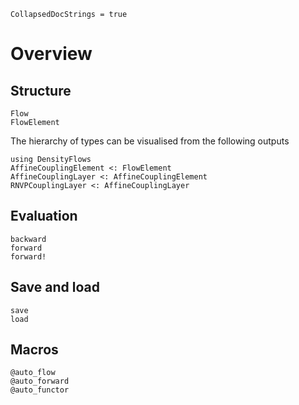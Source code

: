 ```@meta
CollapsedDocStrings = true
```


# Overview


## Structure

```@docs
Flow
FlowElement
```

The hierarchy of types can be visualised from the following outputs  

```@repl
using DensityFlows
AffineCouplingElement <: FlowElement
AffineCouplingLayer <: AffineCouplingElement
RNVPCouplingLayer <: AffineCouplingLayer
```


## Evaluation

```@docs
backward
forward
forward!
```


## Save and load

```@docs
save
load
```

## Macros

```@docs
@auto_flow
@auto_forward
@auto_functor
```
